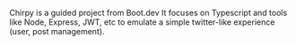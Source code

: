 Chirpy is a guided project from Boot.dev
It focuses on Typescript and tools like Node, Express, JWT, etc to emulate a simple twitter-like experience (user, post management).
